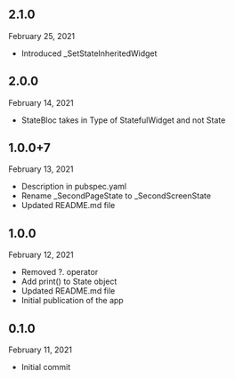 
## 2.1.0
 February 25, 2021
- Introduced _SetStateInheritedWidget

## 2.0.0
 February 14, 2021
- StateBloc takes in Type of StatefulWidget and not State

## 1.0.0+7
 February 13, 2021
- Description in pubspec.yaml
- Rename _SecondPageState to _SecondScreenState
- Updated README.md file

## 1.0.0
 February 12, 2021
- Removed ?. operator
- Add print() to State object
- Updated README.md file
- Initial publication of the app

## 0.1.0
 February 11, 2021
- Initial commit